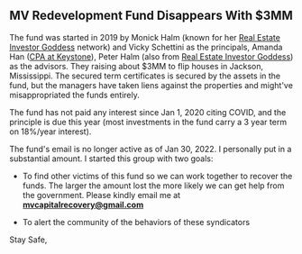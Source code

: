 ## MV Redevelopment Fund Disappears With $3MM


The fund was started in 2019 by Monick Halm (known for her [Real Estate Investor Goddess](https://www.realestateinvestorgoddesses.com/) network) and Vicky Schettini as the principals, Amanda Han ([CPA at Keystone](https://www.keystonecpa.com/About-Us)), Peter Halm (also from [Real Estate Investor Goddess](https://www.realestateinvestorgoddesses.com/)) as the advisors. They raising about $3MM to flip houses in Jackson, Mississippi. The secured term certificates is secured by the assets in the fund, but the managers have taken liens against the properties and might've misappropriated the funds entirely. 

The fund has not paid any interest since Jan 1, 2020 citing COVID, and the principle is due this year (most investments in the fund carry a 3 year term on 18%/year interest).

The fund's email is no longer active as of Jan 30, 2022. I personally put in a substantial amount. I started this group with two goals:

- To find other victims of this fund so we can work together to recover the funds. The larger the amount lost the more likely we can get help from the government. Please kindly email me at **mvcapitalrecovery@gmail.com**

- To alert the community of the behaviors of these syndicators


Stay Safe,
